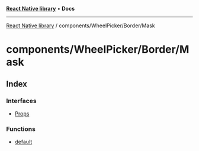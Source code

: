 [**React Native library**](../../../../index.md) • **Docs**

***

[React Native library](../../../../modules.md) / components/WheelPicker/Border/Mask

# components/WheelPicker/Border/Mask

## Index

### Interfaces

- [Props](interfaces/Props.md)

### Functions

- [default](functions/default.md)
